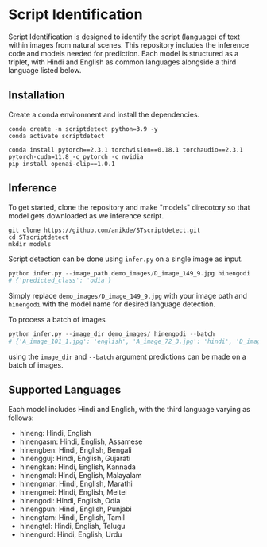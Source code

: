 # Script Identification
Script Identification is designed to identify the script (language) of text within images from natural scenes. This repository includes the inference code and models needed for prediction. Each model is structured as a triplet, with Hindi and English as common languages alongside a third language listed below. 

## Installation
Create a conda environment and install the dependencies.
```
conda create -n scriptdetect python=3.9 -y
conda activate scriptdetect

conda install pytorch==2.3.1 torchvision==0.18.1 torchaudio==2.3.1 pytorch-cuda=11.8 -c pytorch -c nvidia
pip install openai-clip==1.0.1
```

## Inference
To get started, clone the repository and make "models" direcotory so that model gets downloaded as we inference script.
```
git clone https://github.com/anikde/STscriptdetect.git
cd STscriptdetect
mkdir models
```

Script detection can be done using ```infer.py``` on a single image as input.

```python
python infer.py --image_path demo_images/D_image_149_9.jpg hinengodi
# {'predicted_class': 'odia'}
```
Simply replace ```demo_images/D_image_149_9.jpg``` with your image path and ```hinengodi``` with the model name for desired language detection.

To process a batch of images
```python
python infer.py --image_dir demo_images/ hinengodi --batch
# {'A_image_101_1.jpg': 'english', 'A_image_72_3.jpg': 'hindi', 'D_image_149_9.jpg': 'odia'}
```
using the ```image_dir``` and ```--batch``` argument predictions can be made on a batch of images.


## Supported Languages
Each model includes Hindi and English, with the third language varying as follows:

- hineng: Hindi, English
- hinengasm: Hindi, English, Assamese
- hinengben: Hindi, English, Bengali
- hinengguj: Hindi, English, Gujarati
- hinengkan: Hindi, English, Kannada
- hinengmal: Hindi, English, Malayalam
- hinengmar: Hindi, English, Marathi
- hinengmei: Hindi, English, Meitei
- hinengodi: Hindi, English, Odia
- hinengpun: Hindi, English, Punjabi
- hinengtam: Hindi, English, Tamil
- hinengtel: Hindi, English, Telugu
- hinengurd: Hindi, English, Urdu
